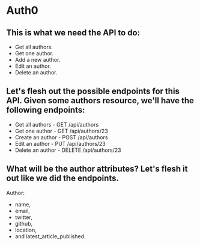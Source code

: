 # Auth0

## This is what we need the API to do:

* Get all authors.
* Get one author.
* Add a new author.
* Edit an author.
* Delete an author.

## Let's flesh out the possible endpoints for this API. Given some authors resource, we'll have the following endpoints:

* Get all authors - GET /api/authors
* Get one author - GET /api/authors/23
* Create an author - POST /api/authors
* Edit an author - PUT /api/authors/23
* Delete an author - DELETE /api/authors/23

## What will be the author attributes? Let's flesh it out like we did the endpoints.

Author: 
* name,
* email,
* twitter,
* github,
* location,
* and latest_article_published.
